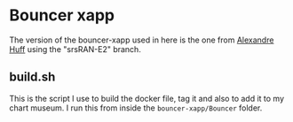 # Bouncer xapp
The version of the bouncer-xapp used in here is the one from [Alexandre Huff](https://github.com/alexandre-huff/bouncer-xapp/tree/srsRAN-E2) using the "srsRAN-E2" branch.
## build.sh
This is the script I use to build the docker file, tag it and also to add it to my chart museum. I run this from inside the `bouncer-xapp/Bouncer` folder.
